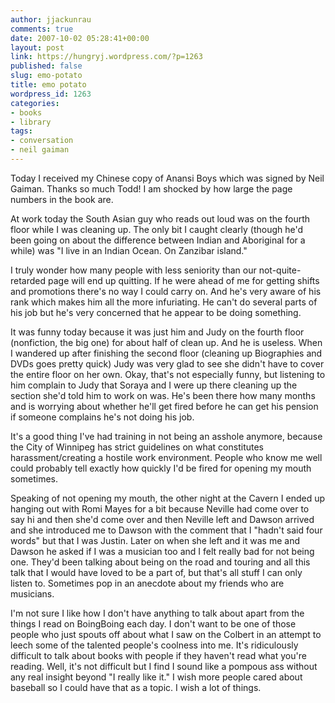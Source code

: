 ```yaml
---
author: jjackunrau
comments: true
date: 2007-10-02 05:28:41+00:00
layout: post
link: https://hungryj.wordpress.com/?p=1263
published: false
slug: emo-potato
title: emo potato
wordpress_id: 1263
categories:
- books
- library
tags:
- conversation
- neil gaiman
---
```


Today I received my Chinese copy of Anansi Boys which was signed by Neil Gaiman. Thanks so much Todd! I am shocked by how large the page numbers in the book are.

At work today the South Asian guy who reads out loud was on the fourth floor while I was cleaning up. The only bit I caught clearly (though he'd been going on about the difference between Indian and Aboriginal for a while) was "I live in an Indian Ocean. On Zanzibar island."

I truly wonder how many people with less seniority than our not-quite-retarded page will end up quitting. If he were ahead of me for getting shifts and promotions there's no way I could carry on. And he's very aware of his rank which makes him all the more infuriating. He can't do several parts of his job but he's very concerned that he appear to be doing something.

It was funny today because it was just him and Judy on the fourth floor (nonfiction, the big one) for about half of clean up. And he is useless. When I wandered up after finishing the second floor (cleaning up Biographies and DVDs goes pretty quick) Judy was very glad to see she didn't have to cover the entire floor on her own. Okay, that's not especially funny, but listening to him complain to Judy that Soraya and I were up there cleaning up the section she'd told him to work on was. He's been there how many months and is worrying about whether he'll get fired before he can get his pension if someone complains he's not doing his job.

It's a good thing I've had training in not being an asshole anymore, because the City of Winnipeg has strict guidelines on what constitutes harassment/creating a hostile work environment. People who know me well could probably tell exactly how quickly I'd be fired for opening my mouth sometimes.

Speaking of not opening my mouth, the other night at the Cavern I ended up hanging out with Romi Mayes for a bit because Neville had come over to say hi and then she'd come over and then Neville left and Dawson arrived and she introduced me to Dawson with the comment that I "hadn't said four words" but that I was Justin. Later on when she left and it was me and Dawson he asked if I was a musician too and I felt really bad for not being one. They'd been talking about being on the road and touring and all this talk that I would have loved to be a part of, but that's all stuff I can only listen to. Sometimes pop in an anecdote about my friends who are musicians.

I'm not sure I like how I don't have anything to talk about apart from the things I read on BoingBoing each day. I don't want to be one of those people who just spouts off about what I saw on the Colbert in an attempt to leech some of the talented people's coolness into me. It's ridiculously difficult to talk about books with people if they haven't read what you're reading. Well, it's not difficult but I find I sound like a pompous ass without any real insight beyond "I really like it." I wish more people cared about baseball so I could have that as a topic. I wish a lot of things.
